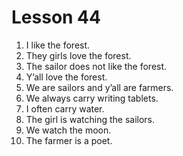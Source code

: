# Lesson 44

1. I like the forest.
2. They girls love the forest.
3. The sailor does not like the forest.
4. Y’all love the forest.
5. We are sailors and y’all are farmers.
6. We always carry writing tablets.
7. I  often carry water.
8. The girl is watching the sailors.
9. We watch the moon.
10. The farmer is a poet.
